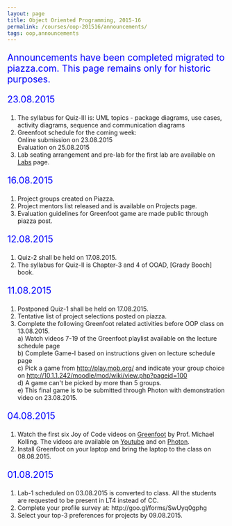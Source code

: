 ```yaml
---
layout: page
title: Object Oriented Programming, 2015-16
permalink: /courses/oop-201516/announcements/
tags: oop,announcements
---
```


<p style="font-size:1.5em;color:blue;">Announcements have been completed migrated to piazza.com. This page remains only for historic purposes.</p>
<p style="font-size:1.5em;color:blue;">23.08.2015</p>
<ol>
<li>The syllabus for Quiz-III is: UML topics - package diagrams, use cases, activity diagrams, sequence and communication diagrams</li>
<li>Greenfoot schedule for the coming week:<br />
Online submission on 23.08.2015<br />
Evaluation on 25.08.2015</li>
<li>Lab seating arrangement and pre-lab for the first lab are available on <a href="{{ site.baseurl }}/courses/oop-201516/labs">Labs</a> page.</li>
</ol>
<p style="font-size:1.5em;color:blue;">16.08.2015</p>
<ol>
<li>Project groups created on Piazza.</li>
<li>Project mentors list released and is available on Projects page.</li>
<li>Evaluation guidelines for Greenfoot game are made public through piazza post.</li>
</ol>
<p style="font-size:1.5em;color:blue;">12.08.2015</p>
<ol>
<li>Quiz-2 shall be held on 17.08.2015.</li>
<li>The syllabus for Quiz-II is Chapter-3 and 4 of OOAD, [Grady Booch] book.</li>
</ol>
<p style="font-size:1.5em;color:blue;">11.08.2015</p>
<ol>
<li>Postponed Quiz-1 shall be held on 17.08.2015.</li>
<li>Tentative list of project selections posted on piazza.</li>
<li>Complete the following Greenfoot related activities before OOP class on 13.08.2015.<br />
a) Watch videos 7-19 of the Greenfoot playlist available on the lecture schedule page<br />
b) Complete Game-I based on instructions given on lecture schedule page<br />
c) Pick a game from <a href="http://play.mob.org/">http://play.mob.org/</a> and indicate your group choice on <a href="http://10.1.1.242/moodle/mod/wiki/view.php?pageid=100">http://10.1.1.242/moodle/mod/wiki/view.php?pageid=100<br />
</a>d) A game can't be picked by more than 5 groups.<br />
e) This final game is to be submitted through Photon with demonstration video on 23.08.2015.</li>
</ol>
<p style="font-size:1.5em;color:blue;">04.08.2015</p>
<ol>
<li>Watch the first six Joy of Code videos on <a href="http://www.greenfoot.org/door">Greenfoot</a> by Prof. Michael Kolling. The videos are available on <a href="https://www.youtube.com/playlist?list=PL280AD6FCCFCDDAC5">Youtube</a> and on <a href="http://10.1.1.242/moodle/mod/folder/view.php?id=43378">Photon</a>.</li>
<li>Install Greenfoot on your laptop and bring the laptop to the class on 08.08.2015.</li>
</ol>
<p style="font-size:1.5em;color:blue;">01.08.2015</p>
<ol>
<li>Lab-1 scheduled on 03.08.2015 is converted to class. All the students are requested to be present in LT4 instead of CC.</li>
<li>Complete your profile survey at: http://goo.gl/forms/SwUyq0gphg</li>
<li>Select your top-3 preferences for projects by 09.08.2015.</li>
</ol>
<p style="font-size:1.5em;color:blue;">
